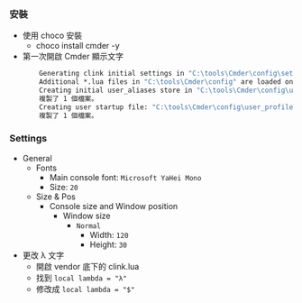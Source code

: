 ### 安裝
- 使用 choco 安裝
	- choco install cmder -y
- 第一次開啟 Cmder 顯示文字
	```cmd
		Generating clink initial settings in "C:\tools\Cmder\config\settings"
		Additional *.lua files in "C:\tools\Cmder\config" are loaded on startup. 
		Creating initial user_aliases store in "C:\tools\Cmder\config\user_aliases.cmd"... 
		複製了 1 個檔案。 
		Creating user startup file: "C:\tools\Cmder\config\user_profile.cmd"
		複製了 1 個檔案。
	```

### Settings
- General
	- Fonts
		- Main console font: `Microsoft YaHei Mono`
		- Size: `20`
	- Size & Pos
		- Console size and Window position
			- Window size
				- `Normal`
					- Width: `120`
					- Height: `30`
- 更改 λ 文字
	- 開啟 vendor 底下的 clink.lua
	- 找到 `local lambda = "λ"`
	- 修改成 `local lambda = "$"`